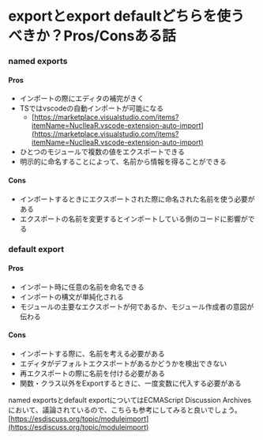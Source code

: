 # exportとexport defaultどちらを使うべきか？Pros/Consある話

### named exports <a id="named-exports"></a>

#### Pros <a id="Pros"></a>

* インポートの際にエディタの補完がきく
* TSではvscodeの自動インポートが可能になる
  * [https://marketplace.visualstudio.com/items?itemName=NuclleaR.vscode-extension-auto-import](https://marketplace.visualstudio.com/items?itemName=NuclleaR.vscode-extension-auto-import)
* ひとつのモジュールで複数の値をエクスポートできる
* 明示的に命名することによって、名前から情報を得ることができる

#### Cons <a id="Cons"></a>

* インポートするときにエクスポートされた際に命名された名前を使う必要がある
* エクスポートの名前を変更するとインポートしている側のコードに影響がでる

### default export <a id="default-export"></a>

#### Pros <a id="Pros1"></a>

* インポート時に任意の名前を命名できる
* インポートの構文が単純化される
* モジュールの主要なエクスポートが何であるか、モジュール作成者の意図が伝わる

#### Cons <a id="Cons1"></a>

* インポートする際に、名前を考える必要がある
* エディタがデフォルトエクスポートがあるかどうかを検出できない
* 再エクスポートの際に名前を付ける必要がある
* 関数・クラス以外をExportするときに、一度変数に代入する必要がある

named exportsとdefault exportについてはECMAScript Discussion Archivesにおいて、議論されているので、こちらも参考にしてみると良いでしょう。  
[https://esdiscuss.org/topic/moduleimport](https://esdiscuss.org/topic/moduleimport)

